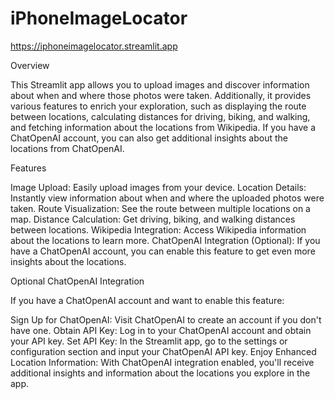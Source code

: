 # iPhoneImageLocator
https://iphoneimagelocator.streamlit.app

Overview

This Streamlit app allows you to upload images and discover information about when and where those photos were taken. Additionally, it provides various features to enrich your exploration, such as displaying the route between locations, calculating distances for driving, biking, and walking, and fetching information about the locations from Wikipedia. If you have a ChatOpenAI account, you can also get additional insights about the locations from ChatOpenAI.

Features

Image Upload: Easily upload images from your device.
Location Details: Instantly view information about when and where the uploaded photos were taken.
Route Visualization: See the route between multiple locations on a map.
Distance Calculation: Get driving, biking, and walking distances between locations.
Wikipedia Integration: Access Wikipedia information about the locations to learn more.
ChatOpenAI Integration (Optional): If you have a ChatOpenAI account, you can enable this feature to get even more insights about the locations.

Optional ChatOpenAI Integration

If you have a ChatOpenAI account and want to enable this feature:

Sign Up for ChatOpenAI: Visit ChatOpenAI to create an account if you don't have one.
Obtain API Key: Log in to your ChatOpenAI account and obtain your API key.
Set API Key: In the Streamlit app, go to the settings or configuration section and input your ChatOpenAI API key.
Enjoy Enhanced Location Information: With ChatOpenAI integration enabled, you'll receive additional insights and information about the locations you explore in the app.

